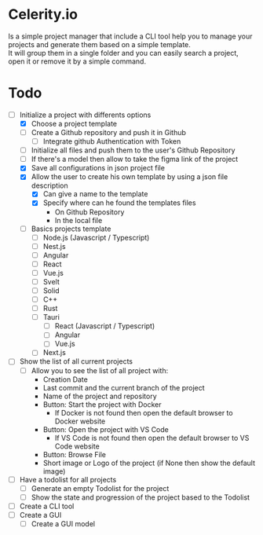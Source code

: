 # Celerity.io
Is a simple project manager that include a CLI tool help you to manage your projects and generate them based on a simple template.  
It will group them in a single folder and you can easily search a project, open it or remove it by a simple command.  

# Todo
- [ ] Initialize a project with differents options
    - [x] Choose a project template
    - [ ] Create a Github repository and push it in Github
        - [ ] Integrate github Authentication with Token
    - [ ] Initialize all files and push them to the user's Github Repository
    - [ ] If there's a model then allow to take the figma link of the project
    - [x] Save all configurations in json project file
    - [x] Allow the user to create his own template by using a json file description
        - [x] Can give a name to the template
        - [x] Specify where can he found the templates files
            - On Github Repository
            - In the local file
    - [ ] Basics projects template
        - [ ] Node.js (Javascript / Typescript)
        - [ ] Nest.js
        - [ ] Angular
        - [ ] React
        - [ ] Vue.js
        - [ ] Svelt
        - [ ] Solid
        - [ ] C++
        - [ ] Rust
        - [ ] Tauri
            - [ ] React (Javascript / Typescript)
            - [ ] Angular
            - [ ] Vue.js
        - [ ] Next.js
- [ ] Show the list of all current projects
    - [ ] Allow you to see the list of all project with:
        - Creation Date
        - Last commit and the current branch of the project
        - Name of the project and repository
        - Button: Start the project with Docker
            - If Docker is not found then open the default browser to Docker website
        - Button: Open the project with VS Code
            - If VS Code is not found then open the default browser to VS Code website
        - Button: Browse File
        - Short image or Logo of the project (if None then show the default image)
- [ ] Have a todolist for all projects
    - [ ] Generate an empty Todolist for the project
    - [ ] Show the state and progression of the project based to the Todolist
- [ ] Create a CLI tool
- [ ] Create a GUI
    - [ ] Create a GUI model